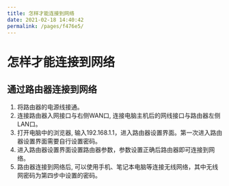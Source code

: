 ```yaml
---
title: 怎样才能连接到网络
date: 2021-02-18 14:40:42
permalink: /pages/f476e5/
---
```

# 怎样才能连接到网络

## 通过路由器连接到网络

1. 将路由器的电源线接通。
2. 连接路由器入网接口与右侧WAN口, 连接电脑主机后的网线接口与路由器左侧LAN口。
3. 打开电脑中的浏览器, 输入192.168.1.1，进入路由器设置界面。第一次进入路由器设置界面需要自行设置密码。
4. 进入路由器设置界面设置路由器参数，参数设置正确后路由器即可连接到网络。
5. 路由器连接到网络后, 可以使用手机、笔记本电脑等连接无线网络，其中无线网密码为第四步中设置的密码。





